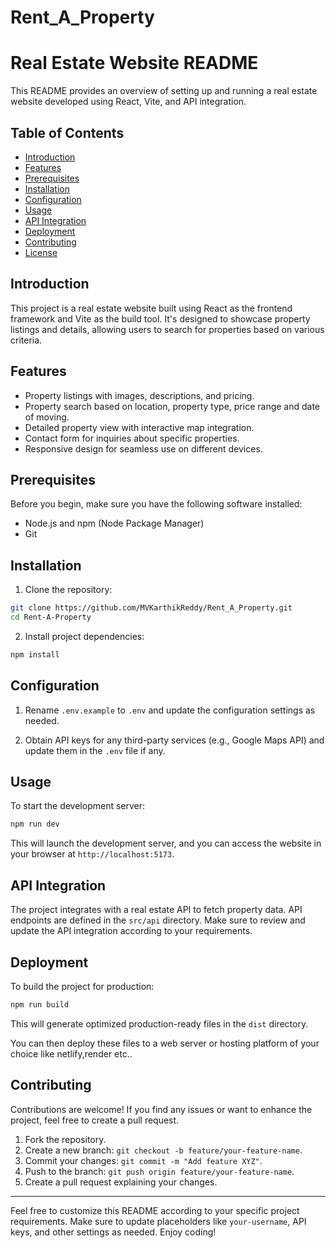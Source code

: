 # Rent_A_Property
# Real Estate Website README

This README provides an overview of setting up and running a real estate website developed using React, Vite, and API integration.

## Table of Contents

- [Introduction](#introduction)
- [Features](#features)
- [Prerequisites](#prerequisites)
- [Installation](#installation)
- [Configuration](#configuration)
- [Usage](#usage)
- [API Integration](#api-integration)
- [Deployment](#deployment)
- [Contributing](#contributing)
- [License](#license)

## Introduction

This project is a real estate website built using React as the frontend framework and Vite as the build tool. It's designed to showcase property listings and details, allowing users to search for properties based on various criteria.

## Features

- Property listings with images, descriptions, and pricing.
- Property search based on location, property type, price range and date of moving.
- Detailed property view with interactive map integration.
- Contact form for inquiries about specific properties.
- Responsive design for seamless use on different devices.

## Prerequisites

Before you begin, make sure you have the following software installed:

- Node.js and npm (Node Package Manager)
- Git

## Installation

1. Clone the repository:

```bash
git clone https://github.com/MVKarthikReddy/Rent_A_Property.git
cd Rent-A-Property
```

2. Install project dependencies:

```bash
npm install
```

## Configuration

1. Rename `.env.example` to `.env` and update the configuration settings as needed.

2. Obtain API keys for any third-party services (e.g., Google Maps API) and update them in the `.env` file if any.

## Usage

To start the development server:

```bash
npm run dev
```

This will launch the development server, and you can access the website in your browser at `http://localhost:5173`.

## API Integration

The project integrates with a real estate API to fetch property data. API endpoints are defined in the `src/api` directory. Make sure to review and update the API integration according to your requirements.

## Deployment

To build the project for production:

```bash
npm run build
```

This will generate optimized production-ready files in the `dist` directory.

You can then deploy these files to a web server or hosting platform of your choice like netlify,render etc..

## Contributing

Contributions are welcome! If you find any issues or want to enhance the project, feel free to create a pull request.

1. Fork the repository.
2. Create a new branch: `git checkout -b feature/your-feature-name`.
3. Commit your changes: `git commit -m "Add feature XYZ"`.
4. Push to the branch: `git push origin feature/your-feature-name`.
5. Create a pull request explaining your changes.

---

Feel free to customize this README according to your specific project requirements. Make sure to update placeholders like `your-username`, API keys, and other settings as needed. Enjoy coding!
